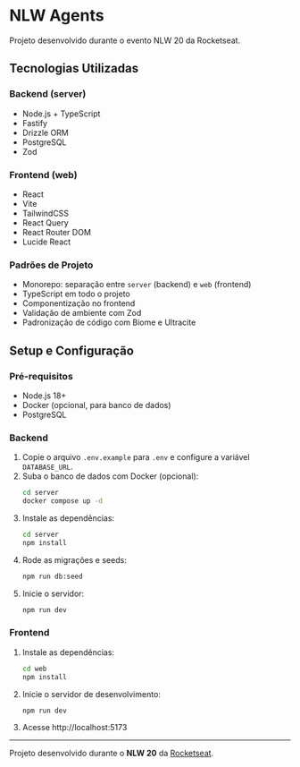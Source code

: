 # NLW Agents

Projeto desenvolvido durante o evento NLW 20 da Rocketseat.

## Tecnologias Utilizadas

### Backend (server)
- Node.js + TypeScript
- Fastify
- Drizzle ORM
- PostgreSQL
- Zod

### Frontend (web)
- React
- Vite
- TailwindCSS
- React Query
- React Router DOM
- Lucide React

### Padrões de Projeto
- Monorepo: separação entre `server` (backend) e `web` (frontend)
- TypeScript em todo o projeto
- Componentização no frontend
- Validação de ambiente com Zod
- Padronização de código com Biome e Ultracite

## Setup e Configuração

### Pré-requisitos
- Node.js 18+
- Docker (opcional, para banco de dados)
- PostgreSQL

### Backend
1. Copie o arquivo `.env.example` para `.env` e configure a variável `DATABASE_URL`.
2. Suba o banco de dados com Docker (opcional):
   ```sh
   cd server
   docker compose up -d
   ```
3. Instale as dependências:
   ```sh
   cd server
   npm install
   ```
4. Rode as migrações e seeds:
   ```sh
   npm run db:seed
   ```
5. Inicie o servidor:
   ```sh
   npm run dev
   ```

### Frontend
1. Instale as dependências:
   ```sh
   cd web
   npm install
   ```
2. Inicie o servidor de desenvolvimento:
   ```sh
   npm run dev
   ```
3. Acesse http://localhost:5173

---

Projeto desenvolvido durante o **NLW 20** da [Rocketseat](https://rocketseat.com.br/).
